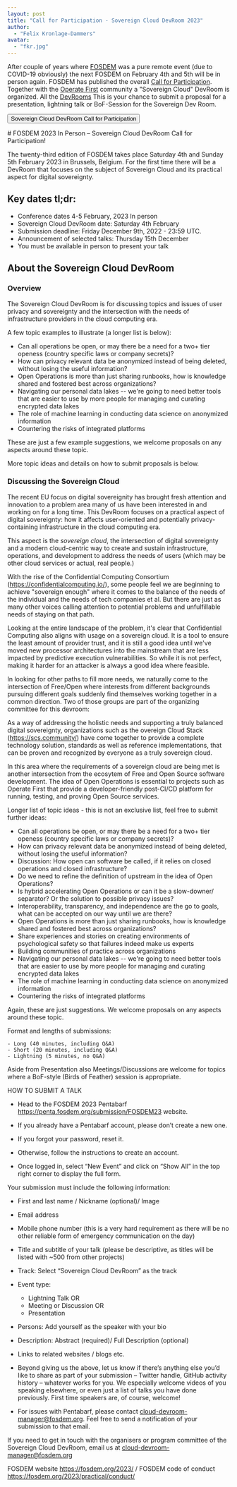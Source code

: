 ```yaml
---
layout: post
title: "Call for Participation - Sovereign Cloud DevRoom 2023"
author:
  - "Felix Kronlage-Dammers"
avatar:
  - "fkr.jpg"
---
```


After couple of years where [FOSDEM](https://www.fosdem.org) was a pure remote event (due to COVID-19 obviously)
the next FOSDEM on February 4th and 5th will be in person again. FOSDEM has published the overall [Call for Participation](https://fosdem.org/2023/news/2022-11-13-call-for-presentations/).
Together with the [Operate First](https://www.operate-first.cloud/) community a "Sovereign Cloud" DevRoom is organized.
All the [DevRooms](https://fosdem.org/2023/news/2022-11-07-accepted-developer-rooms/) 
This is your chance to submit a proposal for a presentation, lightning talk or BoF-Session for the Sovereign Dev Room.

<p>
  <button class="btn btn-primary" type="button" data-bs-toggle="collapse" data-bs-target="#collapseCfP" aria-expanded="false" aria-controls="collapseCfP">
   Sovereign Cloud DevRoom Call for Participation 
  </button>
</p>
<div class="collapse" id="collapseCfP">
  <div class="card card-body">
# FOSDEM 2023 In Person – Sovereign Cloud DevRoom Call for Participation!

The twenty-third edition of FOSDEM takes place Saturday 4th and Sunday 5th
February 2023 in Brussels, Belgium.
For the first time there will be a DevRoom that focuses on the subject of Sovereign Cloud
and its  practical aspect for digital sovereignty.

## Key dates tl;dr:

   - Conference dates 4-5 February, 2023 In person
   - Sovereign Cloud DevRoom date: Saturday 4th February
   - Submission deadline: Friday December 9th, 2022 - 23:59 UTC.
   - Announcement of selected talks: Thursday 15th December
   - You must be available in person to present your talk

## About the Sovereign Cloud DevRoom

### Overview

The Sovereign Cloud DevRoom is for discussing topics and issues of user privacy and
sovereignty and the intersection with the needs of infrastructure providers in the cloud
computing era.

A few topic examples to illustrate (a longer list is below):

- Can all operations be open, or may there be a need for a two+ tier openess (country specific laws or company secrets)?
- How can privacy relevant data be anonymized instead of being deleted, without losing the useful information?
- Open Operations is more than just sharing runbooks, how is knowledge shared and fostered best across organizations?
- Navigating our personal data lakes -- we're going to need better tools that are easier to use by more people for managing and curating encrypted data lakes
- The role of machine learning in conducting data science on anonymized information
- Countering the risks of integrated platforms

These are just a few example suggestions, we welcome proposals on any aspects around these topic.

More topic ideas and details on how to submit proposals is below.

### Discussing the Sovereign Cloud

The recent EU focus on digital sovereignity has brought fresh attention and innovation to a problem
area many of us have been interested in and working on for a long time. This DevRoom focuses on
a practical aspect of digital sovereignty:  how it affects user-oriented and
potentially privacy-containing infrastructure in the cloud computing era.

This aspect is the _sovereign cloud_, the intersection of digital sovereignty and a modern cloud-centric
way to create and sustain infrastructure, operations, and development to address the needs of
users (which may be other cloud services or actual, real people.)

With the rise of the Confidential Computing Consortium (https://confidentialcomputing.io/), some
people feel we  are beginning to achieve "sovereign enough" where it comes to the balance of the
needs of the individual and the needs of tech companies et al. But there are just as many other voices
calling attention to potential problems and unfulfillable needs of staying on that path.

Looking at the entire landscape of the problem, it's clear that Confidential Computing also aligns with
usage on a sovereign cloud. It is a tool to ensure the least amount of provider trust, and it is still a good
idea until we've moved new processor architectures into the mainstream that are less impacted by
predictive execution vulnerabilities. So while it is not perfect, making it harder for an attacker is always
a good idea where feasible.

In looking for other paths to fill more needs, we naturally come to the intersection of Free/Open where
interests from different backgrounds pursuing different goals suddenly find themselves working together
in a common direction. Two of those groups are part of the organizing committee for this devroom:

As a way of addressing the holistic needs and supporting a truly balanced digital sovereignty, organizations
such as the  overeign Cloud Stack (https://scs.community/) have come together to provide a complete 
technology solution, standards as well as reference implementations, that can be proven and recognized
by everyone as a truly sovereign cloud.

In this area where the requirements of a sovereign cloud are being met is another intersection from the
ecosytem of Free and Open Source software development. The idea of Open Operations is essential to
projects such as Operate First that provide a developer-friendly post-CI/CD platform for running, testing,
and proving Open Source services.

Longer list of topic ideas - this is not an exclusive list, feel free to submit further ideas:

- Can all operations be open, or may there be a need for a two+ tier openess (country specific laws or company secrets)?
- How can privacy relevant data be anonymized instead of being deleted, without losing the useful information?
- Discussion: How open can software be called, if it relies on closed operations and closed infrastructure?
- Do we need to refine the definition of upstream in the idea of Open Operations?
- Is hybrid accelerating Open Operations or can it be a slow-downer/ separator? Or the solution to possible privacy issues?
- Interoperability, transparency, and independence are the go to goals, what can be accepted on our way until we are there?
- Open Operations is more than just sharing runbooks, how is knowledge shared and fostered best across organizations?
- Share experiences and stories on creating environments of psychological safety so that failures indeed make us experts
- Building communities of practice across organizations
- Navigating our personal data lakes -- we're going to need better tools that are easier to use by more people for managing and curating encrypted data lakes
- The role of machine learning in conducting data science on anonymized information
- Countering the risks of integrated platforms


Again, these are just suggestions. We welcome proposals on any aspects around these topic.


Format and lengths of submissions:

    - Long (40 minutes, including Q&A)
    - Short (20 minutes, including Q&A)
    - Lightning (5 minutes, no Q&A)

Aside from Presentation also Meetings/Discussions are welcome for topics where a BoF-style (Birds of Feather) session
is appropriate.

HOW TO SUBMIT A TALK

   - Head to the FOSDEM 2023 Pentabarf
   <https://penta.fosdem.org/submission/FOSDEM23> website.


   - If you already have a Pentabarf account, please don’t create a new one.
   - If you forgot your password, reset it.
   - Otherwise, follow the instructions to create an account.
   - Once logged in, select “New Event” and click on “Show All” in the top right corner to display the full form.
   
   Your submission must include the following information:


   - First and last name / Nickname (optional)/ Image
   - Email address
   - Mobile phone number (this is a very hard requirement as there will be no other reliable form of emergency communication on the day)
   - Title and subtitle of your talk (please be descriptive, as titles will be listed with ~500 from other projects)
   - Track: Select “Sovereign Cloud DevRoom” as the track
   - Event type: 
       - Lightning Talk OR
       - Meeting or Discussion OR
       - Presentation
    
   - Persons: Add yourself as the speaker with your bio
   - Description: Abstract (required)/ Full Description (optional)
   - Links to related websites / blogs etc.
   - Beyond giving us the above, let us know if there’s anything else you’d like to share as part of your submission – Twitter handle, GitHub activity
   history – whatever works for you. We especially welcome videos of you speaking elsewhere, or even just a list of talks you have done previously.
   First time speakers are, of course, welcome!
   - For issues with Pentabarf, please contact
   cloud-devroom-manager@fosdem.org. Feel free to send a notification of
   your submission to that email.


If you need to get in touch with the organisers or program committee of the
Sovereign Cloud DevRoom, email us at cloud-devroom-manager@fosdem.org


FOSDEM website <https://fosdem.org/2023/> / FOSDEM code of conduct
<https://fosdem.org/2023/practical/conduct/>
  </div>
</div>
